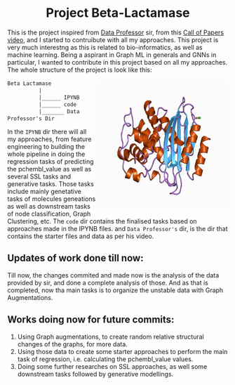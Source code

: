 <center> <h1>Project Beta-Lactamase</h1> </center>

This is the project inspired from [Data Professor](https://www.youtube.com/channel/UCV8e2g4IWQqK71bbzGDEI4Q) sir, from this [Call of Papers video](https://www.youtube.com/watch?v=_GtEgiWWyK4), and I started to contruibute with all my approaches. This project is very much interestng as this is related to bio-informatics, as well as machine learning. Being a aspirant in Graph ML in generals and GNNs in particular, I wanted to contribute in this project based on all my approaches. The whole structure of the project is look like this:


<img src= 
"Data/logo.jpg" 
         alt="Food and Computer Image" 
         align="right"
         width="300" height="300"> 

```
Beta Lactamase 
          |
          |______ IPYNB
          |______ code
          |_______ Data Professor's Dir
```

In the `IPYNB` dir there will all my approaches, from feature engineering to building the whole pipeline in doing the regression tasks of predicting the pchembl_value as well as  several SSL tasks and generative tasks. Those tasks include mainly genetative tasks of molecules geneations as well as downstream tasks of node classification, Graph Clustering, etc. The `code` dir contains the finalised tasks based on approaches made in the IPYNB files. and `Data Professor's` dir, is the dir that contains the starter files and data as per his video. 


## Updates of work done till now:

Till now, the changes commited and made now is the analysis of the data provided by sir, and done a complete analysis of those. And as that is completed, now
tha main tasks is to organize the unstable data with Graph Augmentations.

## Works doing now for future commits:

1. Using Graph augmentations, to create random relative structural changes of the graphs, for more data.
2. Using those data to create some starter approaches to perform the main task of regression, i.e. calculating the pchembl_value values.
3. Doing some further researches on SSL approaches, as well some downstream tasks followed by generative modellings.

